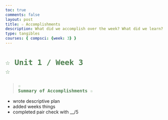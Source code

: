 ```yaml
---
toc: true
comments: false
layout: post
title: ☆ Accomplishments
description: What did we accomplish over the week? What did we learn?
type: tangibles
courses: { compsci: {week: 3} }
---
```


# <code style="color: #4e804f">☆ Unit 1 / Week 3 ☆</code>
> ### <code style="color:#4e804f;">☆ Summary of Accomplishments ☆</code>
- wrote descriptive plan
- added weeks things 
- completed pair check with __/5